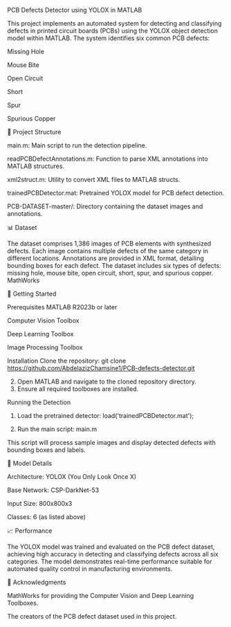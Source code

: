 PCB Defects Detector using YOLOX in MATLAB

This project implements an automated system for detecting and classifying defects in printed circuit boards (PCBs) using the YOLOX object detection model within MATLAB. The system identifies six common PCB defects:

Missing Hole

Mouse Bite

Open Circuit

Short

Spur

Spurious Copper

📁 Project Structure

main.m: Main script to run the detection pipeline.

readPCBDefectAnnotations.m: Function to parse XML annotations into MATLAB structures.

xml2struct.m: Utility to convert XML files to MATLAB structs.

trainedPCBDetector.mat: Pretrained YOLOX model for PCB defect detection.

PCB-DATASET-master/: Directory containing the dataset images and annotations.

📊 Dataset

The dataset comprises 1,386 images of PCB elements with synthesized defects. Each image contains multiple defects of the same category in different locations. Annotations are provided in XML format, detailing bounding boxes for each defect. The dataset includes six types of defects: missing hole, mouse bite, open circuit, short, spur, and spurious copper.
MathWorks

🚀 Getting Started

Prerequisites
MATLAB R2023b or later

Computer Vision Toolbox

Deep Learning Toolbox

Image Processing Toolbox

Installation
Clone the repository:
git clone https://github.com/AbdelazizChamsine1/PCB-defects-detector.git

2. Open MATLAB and navigate to the cloned repository directory.
3. Ensure all required toolboxes are installed.

Running the Detection
1. Load the pretrained detector:
load('trainedPCBDetector.mat');

2. Run the main script:
main.m

This script will process sample images and display detected defects with bounding boxes and labels.

🧠 Model Details

Architecture: YOLOX (You Only Look Once X)

Base Network: CSP-DarkNet-53

Input Size: 800x800x3

Classes: 6 (as listed above)

📈 Performance

The YOLOX model was trained and evaluated on the PCB defect dataset, achieving high accuracy in detecting and classifying defects across all six categories. The model demonstrates real-time performance suitable for automated quality control in manufacturing environments.

🤝 Acknowledgments

MathWorks for providing the Computer Vision and Deep Learning Toolboxes.

The creators of the PCB defect dataset used in this project.
